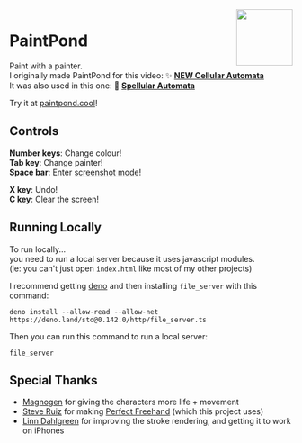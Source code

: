 <img align="right" height="100" src="https://user-images.githubusercontent.com/15892272/188943551-95ba41cd-3db7-436e-bdb2-d0192711851f.png">

# PaintPond
Paint with a painter.<br>
I originally made PaintPond for this video: ✨ **[NEW Cellular Automata](https://youtu.be/WMJ1H3Ai-qs)**<br>
It was also used in this one: 🔮 **[Spellular Automata](https://youtu.be/xvlsJ3FqNYU?si=8PFznQkaGfdiOPJA)**

Try it at [paintpond.cool](https://paintpond.cool)!

## Controls
**Number keys**: Change colour!<br>
**Tab key**: Change painter!<br>
**Space bar**: Enter [screenshot mode](docs/screenshot-mode.md)!

**X key**: Undo!<br>
**C key**: Clear the screen!<br>

## Running Locally
To run locally...<br>
you need to run a local server because it uses javascript modules.<br>
(ie: you can't just open `index.html` like most of my other projects)<br>

I recommend getting [deno](https://deno.land)
and then installing `file_server` with this command:
```
deno install --allow-read --allow-net https://deno.land/std@0.142.0/http/file_server.ts
```
Then you can run this command to run a local server:
```
file_server
```

## Special Thanks
* [Magnogen](https://magnogen.net/) for giving the characters more life + movement
* [Steve Ruiz](https://www.steveruiz.me/) for making [Perfect Freehand](https://github.com/steveruizok/perfect-freehand) (which this project uses)
* [Linn Dahlgreen](https://github.com/SimplyLinn) for improving the stroke rendering, and getting it to work on iPhones
